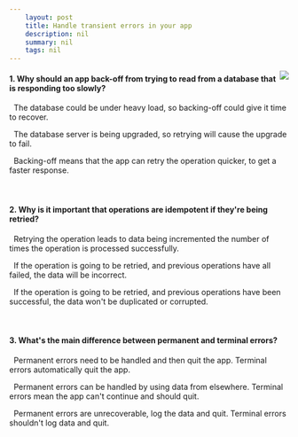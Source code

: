 ```yaml
---
    layout: post
    title: Handle transient errors in your app 
    description: nil
    summary: nil
    tags: nil
---
```



 <a target="_blank" href="https://docs.microsoft.com/en-us/learn/modules/handle-transient-errors-in-your-app/3-knowledge-check/"><i class="fas fa-external-link-alt"></i> </a>
 <img align="right" src="https://docs.microsoft.com/en-us/learn/achievements/handle-transient-errors-in-your-app.svg">
####  1. Why should an app back-off from trying to read from a database that is responding too slowly?


<i class='fas fa-check-square' style='color: Dodgerblue;'></i> &nbsp;&nbsp;The database could be under heavy load, so backing-off could give it time to recover.

<i class='far fa-square'></i> &nbsp;&nbsp;The database server is being upgraded, so retrying will cause the upgrade to fail.

<i class='far fa-square'></i> &nbsp;&nbsp;Backing-off means that the app can retry the operation quicker, to get a faster response.
<br />
<br />
<br />

####  2. Why is it important that operations are idempotent if they're being retried?


<i class='far fa-square'></i> &nbsp;&nbsp;Retrying the operation leads to data being incremented the number of times the operation is processed successfully.

<i class='far fa-square'></i> &nbsp;&nbsp;If the operation is going to be retried, and previous operations have all failed, the data will be incorrect.

<i class='fas fa-check-square' style='color: Dodgerblue;'></i> &nbsp;&nbsp;If the operation is going to be retried, and previous operations have been successful, the data won't be duplicated or corrupted.
<br />
<br />
<br />

####  3. What's the main difference between permanent and terminal errors?


<i class='far fa-square'></i> &nbsp;&nbsp;Permanent errors need to be handled and then quit the app. Terminal errors automatically quit the app.

<i class='fas fa-check-square' style='color: Dodgerblue;'></i> &nbsp;&nbsp;Permanent errors can be handled by using data from elsewhere. Terminal errors mean the app can't continue and should quit.

<i class='far fa-square'></i> &nbsp;&nbsp;Permanent errors are unrecoverable, log the data and quit. Terminal errors shouldn't log data and quit.
<br />
<br />
<br />
